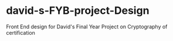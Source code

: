 # david-s-FYB-project-Design
Front End design for David's Final Year Project on Cryptography of certification
